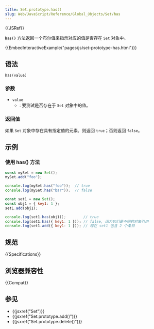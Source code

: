 ```yaml
---
title: Set.prototype.has()
slug: Web/JavaScript/Reference/Global_Objects/Set/has
---
```


{{JSRef}}

**`has()`** 方法返回一个布尔值来指示对应的值是否存在 `Set` 对象中。

{{EmbedInteractiveExample("pages/js/set-prototype-has.html")}}

## 语法

```js-nolint
has(value)
```

### 参数

- `value`
  - : 要测试是否存在于 `Set` 对象中的值。

### 返回值

如果 `Set` 对象中存在具有指定值的元素，则返回 `true`；否则返回 `false`。

## 示例

### 使用 has() 方法

```js
const mySet = new Set();
mySet.add("foo");

console.log(mySet.has("foo"));  // true
console.log(mySet.has("bar"));  // false

const set1 = new Set();
const obj1 = { key1: 1 };
set1.add(obj1);

console.log(set1.has(obj1));        // true
console.log(set1.has({ key1: 1 })); // false, 因为它们是不同的对象引用
console.log(set1.add({ key1: 1 })); // 现在 set1 包含 2 个条目
```

## 规范

{{Specifications}}

## 浏览器兼容性

{{Compat}}

## 参见

- {{jsxref("Set")}}
- {{jsxref("Set.prototype.add()")}}
- {{jsxref("Set.prototype.delete()")}}
